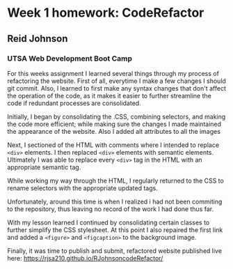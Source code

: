 # Week 1 homework: CodeRefactor
## **Reid Johnson**
### UTSA Web Development Boot Camp

For this weeks assignment I learned several things through my process of refactoring the website. First of all, everytime I make a few changes I should git commit. Also, I learned to first make any syntax changes that don't affect the operation of the code, as it makes it easier to further streamline the code if redundant processes are consolidated.

Initially, I began  by consolidating the .CSS,
combining selectors, and making the code more efficient; while making sure the changes I made maintained the appearance of the website. Also I added alt attributes to all the images

Next, I sectioned of the HTML with comments where I intended to replace `<div>` elements.  I then replaced `<div>` elements with semantic elements. Ultimately I was able to replace every `<div>` tag in the HTML with an appropriate semantic tag.

While working my way through the HTML, I regularly returned to the CSS to rename selectors with the appropriate updated tags.

Unfortunately, around this time is when I realized i had not  been commiting to the repository, thus leaving no record of the work I had done thus far.

With my lesson learned I continued by consolidating certain classes to further simplify the CSS stylesheet. At this point I also repaired the first link and added a `<figure>` and `<figcaption>` to the background image.

Finally, it was time to publish and submit,
refactored website published live here:
https://rjsa210.github.io/RJohnsoncodeRefactor/
